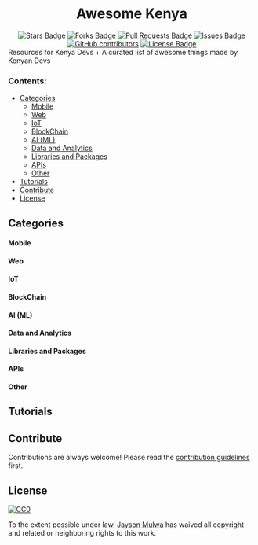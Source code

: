 
<h1 align="center">Awesome Kenya</h1>
<div align="center">
<a href="https://github.com/jaysonmulwa/awesome-kenya/stargazers"><img src="https://img.shields.io/github/stars/jaysonmulwa/awesome-kenya" alt="Stars Badge"/></a>
<a href="https://github.com/jaysonmulwa/awesome-kenya/network/members"><img src="https://img.shields.io/github/forks/jaysonmulwa/awesome-kenya" alt="Forks Badge"/></a>
<a href="https://github.com/jaysonmulwa/awesome-kenya/pulls"><img src="https://img.shields.io/github/issues-pr/jaysonmulwa/awesome-kenya" alt="Pull Requests Badge"/></a>
<a href="https://github.com/jaysonmulwa/awesome-kenya/issues"><img src="https://img.shields.io/github/issues/jaysonmulwa/awesome-kenya" alt="Issues Badge"/></a>
<a href="https://github.com/jaysonmulwa/awesome-kenya/graphs/contributors"><img alt="GitHub contributors" src="https://img.shields.io/github/contributors/jaysonmulwa/awesome-kenya?color=2b9348"></a>
<a href="https://github.com/jaysonmulwa/awesome-kenya/blob/master/LICENSE"><img src="https://img.shields.io/github/license/jaysonmulwa/awesome-kenya?color=2b9348" alt="License Badge"/></a>
</div>
Resources for Kenya Devs  + A curated list of awesome things made by Kenyan Devs

### Contents:
  - [Categories](#categories)
      - [Mobile](#mobile-)
      - [Web](#web-)
      - [IoT](#iot-)
      - [BlockChain](#blockchain-)
      - [AI (ML)](#ai-)
      - [Data and Analytics](#data-and-analytics-)
      - [Libraries and Packages](#libraries-and-packages-)
      - [APIs](#apis-)
      - [Other](#other-)
  - [Tutorials](#tutorials)
  - [Contribute](#contribute)
  - [License](#license)

## Categories

#### Mobile

#### Web

#### IoT

#### BlockChain

#### AI (ML)

#### Data and Analytics

#### Libraries and Packages

#### APIs

#### Other

## Tutorials

## Contribute

Contributions are always welcome!
Please read the [contribution guidelines](https://github.com/jaysonmulwa/awesome-kenya/blob/master/CONTRIBUTING.md) first.

## License

[![CC0](https://licensebuttons.net/p/zero/1.0/88x31.png)](https://creativecommons.org/publicdomain/zero/1.0/)

To the extent possible under law, [Jayson Mulwa](https://jaysonmulwa.github.io/) has waived all copyright and related or neighboring rights to this work.




